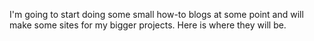 I'm going to start doing some small how-to blogs at some point and will make some sites for my bigger projects. Here is where they will be.

